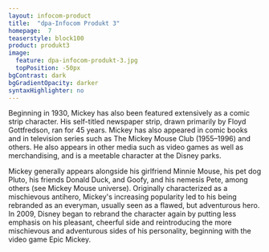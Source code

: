 ```yaml
---
layout: infocom-product
title:  "dpa-Infocom Produkt 3"
homepage:  7
teaserstyle: block100
product: produkt3
image:
  feature: dpa-infocom-produkt-3.jpg
  topPosition: -50px
bgContrast: dark
bgGradientOpacity: darker
syntaxHighlighter: no
---
```

Beginning in 1930, Mickey has also been featured extensively as a comic strip character. His self-titled newspaper strip, drawn primarily by Floyd Gottfredson, ran for 45 years. Mickey has also appeared in comic books and in television series such as The Mickey Mouse Club (1955–1996) and others. He also appears in other media such as video games as well as merchandising, and is a meetable character at the Disney parks.

Mickey generally appears alongside his girlfriend Minnie Mouse, his pet dog Pluto, his friends Donald Duck, and Goofy, and his nemesis Pete, among others (see Mickey Mouse universe). Originally characterized as a mischievous antihero, Mickey's increasing popularity led to his being rebranded as an everyman, usually seen as a flawed, but adventurous hero. In 2009, Disney began to rebrand the character again by putting less emphasis on his pleasant, cheerful side and reintroducing the more mischievous and adventurous sides of his personality, beginning with the video game Epic Mickey.
